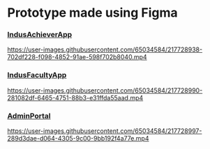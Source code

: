 # Prototype made using Figma

### [IndusAchieverApp](https://www.figma.com/proto/p3BQ7LkHxfeS5CFS8xed6L/Student?node-id=1%3A2&scaling=contain&page-id=0%3A1&starting-point-node-id=1%3A2)


https://user-images.githubusercontent.com/65034584/217728938-702df228-f098-4852-91ae-598f702b8040.mp4


### [IndusFacultyApp](https://www.figma.com/proto/Jw5dHCUZAyTHcdbRdNuaYp/Faculty?node-id=1%3A2&scaling=scale-down&page-id=0%3A1&starting-point-node-id=1%3A2)


https://user-images.githubusercontent.com/65034584/217728990-281082df-6465-4751-88b3-e31ffda55aad.mp4



### [AdminPortal](https://www.figma.com/proto/oRwWplPKcm9HEIwpC7BZCG/Admin?node-id=1%3A2&scaling=scale-down&page-id=0%3A1&starting-point-node-id=1%3A2)


https://user-images.githubusercontent.com/65034584/217728997-289d3dae-d064-4305-9c00-9bb192f4a77e.mp4

